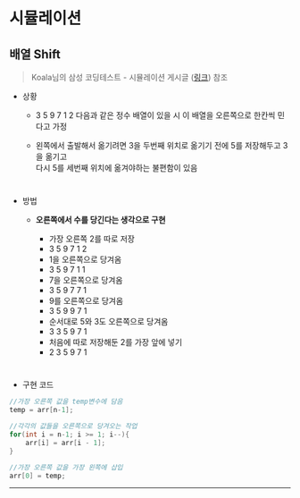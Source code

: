#  **시뮬레이션**


## **배열 Shift**
> Koala님의 삼성 코딩테스트 - 시뮬레이션 게시글 ([링크](https://kau-algorithm.tistory.com/29)) 참조
* 상황
    * 3 5 9 7 1 2 다음과 같은 정수 배열이 있을 시 이 배열을 오른쪽으로 한칸씩 민다고 가정

    * 왼쪽에서 출발해서 옮기려면 3을 두번째 위치로 옮기기 전에 5를 저장해두고 3을 옮기고 <br> 다시 5를 세번째 위치에 옮겨야하는 불편함이 있음
  #   
* 방법 
    * **오른쪽에서 수를 당긴다는 생각으로 구현**
    
        * 가장 오른쪽 2를 따로 저장
        * 3 5 9 7 1 2
        * 1을 오른쪽으로 당겨옴
        * 3 5 9 7 1 1
        * 7을 오른쪽으로 당겨옴
        * 3 5 9 7 7 1
        * 9를 오른쪽으로 당겨옴
        * 3 5 9 9 7 1
        * 순서대로 5와 3도 오른쪽으로 당겨옴
        * 3 3 5 9 7 1
        * 처음에 따로 저장해둔 2를 가장 앞에 넣기
        * 2 3 5 9 7 1
    #

* 구현 코드 
```java
//가장 오른쪽 값을 temp변수에 담음 
temp = arr[n-1];

//각각의 값들을 오른쪽으로 당겨오는 작업 
for(int i = n-1; i >= 1; i--){
    arr[i] = arr[i - 1];
}

//가장 오른쪽 값을 가장 왼쪽에 삽입 
arr[0] = temp;
```

<hr/>



